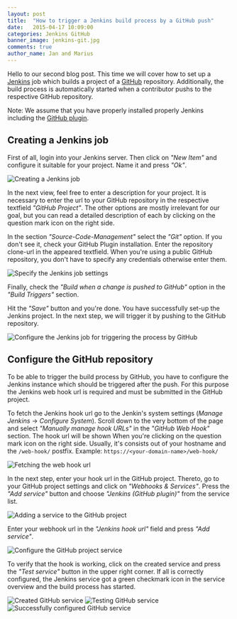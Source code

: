 ```yaml
---
layout: post
title:  "How to trigger a Jenkins build process by a GitHub push"
date:   2015-04-17 10:09:00
categories: Jenkins GitHub
banner_image: jenkins-git.jpg
comments: true
author_name: Jan and Marius
---
```

Hello to our second blog post. This time we will cover how to set up a [Jenkins](https://jenkins-ci.org) job which builds a project of a [GitHub](https://github.com) repository. Additionally, the build process is automatically started when a contributor pushs to the respective GitHub repository.

 <!--more-->

Note: We assume that you have properly installed properly Jenkins including the [GitHub plugin](https://wiki.jenkins-ci.org/display/JENKINS/GitHub+Plugin).

## Creating a Jenkins job

First of all, login into your Jenkins server. Then click on *"New Item"* and configure it suitable for your project. Name it and press *"Ok"*.

![Creating a Jenkins job]({{site.url}}/assets/images/git_auto_build/git_auto_build_1.png)

In the next view, feel free to enter a description for your project. It is necessary to enter the url to your GitHub repository in the respective textfield *"GitHub Project"*. The other options are mostly irrelevant for our goal, but you can read a detailed description of each by clicking on the question mark icon on the right side.

In the section *"Source-Code-Management"* select the *"Git"* option. If you don't see it, check your GitHub Plugin installation. Enter the repository clone-url in the appeared textfield. When you're using a public GitHub repository, you don't have to specify any credentials otherwise enter them.

![Specify the Jenkins job settings]({{site.url}}/assets/images/git_auto_build/git_auto_build_2.png)

Finally, check the *"Build when a change is pushed to GitHub"* option in the *"Build Triggers"* section.

Hit the *"Save"* button and you're done. You have successfully set-up the Jenkins project. In the next step, we will trigger it by pushing to the GitHub repository.

![Configure the Jenkins job for triggering the process by GitHub]({{site.url}}/assets/images/git_auto_build/git_auto_build_3.png)

## Configure the GitHub repository

To be able to trigger the build process by GitHub, you have to configure the Jenkins instance which should be triggered after the push. For this purpose the Jenkins web hook url is required and must be submitted in the GitHub project.

To fetch the Jenkins hook url go to the Jenkin's system settings (*Manage Jenkins* -> *Configure System*). Scroll down to the very bottom of the page and select *"Manually manage hook URLs"* in the *"GitHub Web Hook"* section. The hook url will be shown When you're clicking on the question mark icon on the right side. Usually, it's consists out of your hostname and the `/web-hook/` postfix. Example: `https://<your-domain-name>/web-hook/`

![Fetching the web hook url]({{site.url}}/assets/images/git_auto_build/git_auto_build_4.png)

In the next step, enter your hook url in the GitHub project. Thereto, go to your GitHub project settings and click on *"Webhooks & Services"*. Press the *"Add service"* button and choose *"Jenkins (GitHub plugin)"* from the service list.

![Adding a service to the GitHub project]({{site.url}}/assets/images/git_auto_build/git_auto_build_5.png)

Enter your webhook url in the *"Jenkins hook url"* field and press *"Add service"*.

![Configure the GitHub project service]({{site.url}}/assets/images/git_auto_build/git_auto_build_6.png)

To verify that the hook is working, click on the created service and press the *"Test service"* button in the upper right corner. If all is correctly configured, the Jenkins service got a green checkmark icon in the service overview and the build process has started.

![Created GitHub service]({{site.url}}/assets/images/git_auto_build/git_auto_build_7.png)
![Testing GitHub service]({{site.url}}/assets/images/git_auto_build/git_auto_build_8.png)
![Successfully configured GitHub service]({{site.url}}/assets/images/git_auto_build/git_auto_build_9.png)



